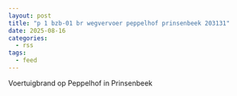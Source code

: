 ```yaml
---
layout: post
title: "p 1 bzb-01 br wegvervoer peppelhof prinsenbeek 203131"
date: 2025-08-16
categories: 
  - rss
tags: 
  - feed
---
```


Voertuigbrand op Peppelhof in Prinsenbeek
